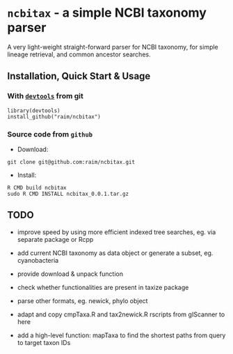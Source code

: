 # `ncbitax` - a simple NCBI taxonomy parser

A very light-weight straight-forward parser for NCBI 
taxonomy, for simple lineage retrieval, and common ancestor searches.

## Installation, Quick Start & Usage

### With [`devtools`](https://cran.r-project.org/package=devtools) from git

```
library(devtools)
install_github("raim/ncbitax")
```

### Source code from `github`

* Download:

```
git clone git@github.com:raim/ncbitax.git
```
* Install:

```
R CMD build ncbitax
sudo R CMD INSTALL ncbitax_0.0.1.tar.gz
```

## TODO

* improve speed by using more efficient indexed tree searches, eg.
via separate package or Rcpp

* add current NCBI taxonomy as data object or generate a subset,
eg. cyanobacteria
* provide download & unpack function
* check whether functionalities are present in taxize package
* parse other formats, eg. newick, phylo object
* adapt and copy cmpTaxa.R and tax2newick.R rscripts from gIScanner
to here
* add a high-level function: mapTaxa to find the shortest
paths from query to target taxon IDs
